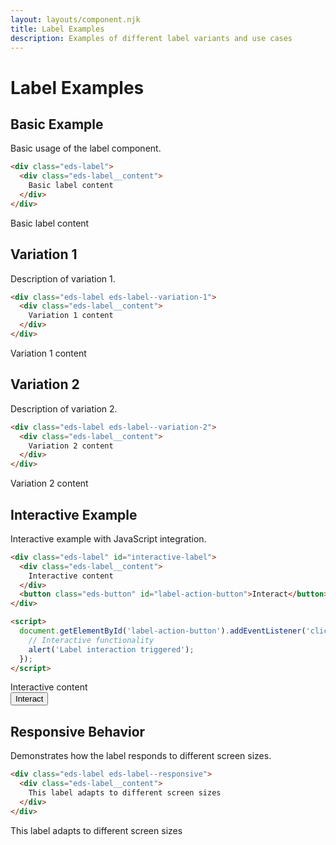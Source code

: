 ```yaml
---
layout: layouts/component.njk
title: Label Examples
description: Examples of different label variants and use cases
---
```


# Label Examples

## Basic Example

Basic usage of the label component.

```html
<div class="eds-label">
  <div class="eds-label__content">
    Basic label content
  </div>
</div>
```

<div class="example-preview">
  <div class="eds-label">
    <div class="eds-label__content">
      Basic label content
    </div>
  </div>
</div>

## Variation 1

Description of variation 1.

```html
<div class="eds-label eds-label--variation-1">
  <div class="eds-label__content">
    Variation 1 content
  </div>
</div>
```

<div class="example-preview">
  <div class="eds-label eds-label--variation-1">
    <div class="eds-label__content">
      Variation 1 content
    </div>
  </div>
</div>

## Variation 2

Description of variation 2.

```html
<div class="eds-label eds-label--variation-2">
  <div class="eds-label__content">
    Variation 2 content
  </div>
</div>
```

<div class="example-preview">
  <div class="eds-label eds-label--variation-2">
    <div class="eds-label__content">
      Variation 2 content
    </div>
  </div>
</div>

## Interactive Example

Interactive example with JavaScript integration.

```html
<div class="eds-label" id="interactive-label">
  <div class="eds-label__content">
    Interactive content
  </div>
  <button class="eds-button" id="label-action-button">Interact</button>
</div>

<script>
  document.getElementById('label-action-button').addEventListener('click', function() {
    // Interactive functionality
    alert('Label interaction triggered');
  });
</script>
```

<div class="example-preview">
  <div class="eds-label" id="interactive-label">
    <div class="eds-label__content">
      Interactive content
    </div>
    <button class="eds-button" id="label-action-button">Interact</button>
  </div>
</div>

## Responsive Behavior

Demonstrates how the label responds to different screen sizes.

```html
<div class="eds-label eds-label--responsive">
  <div class="eds-label__content">
    This label adapts to different screen sizes
  </div>
</div>
```

<div class="example-preview">
  <div class="eds-label eds-label--responsive">
    <div class="eds-label__content">
      This label adapts to different screen sizes
    </div>
  </div>
</div>
